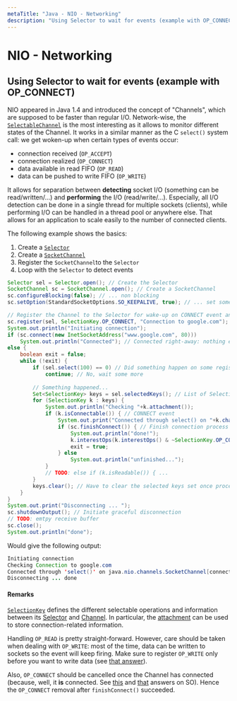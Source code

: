 ```yaml
---
metaTitle: "Java - NIO - Networking"
description: "Using Selector to wait for events (example with OP_CONNECT)"
---
```


# NIO - Networking



## Using Selector to wait for events (example with OP_CONNECT)


NIO appeared in Java 1.4 and introduced the concept of "Channels", which are supposed to be faster than regular I/O. Network-wise, the [`SelectableChannel`](https://docs.oracle.com/javase/7/docs/api/java/nio/channels/SelectableChannel.html) is the most interesting as it allows to monitor different states of the Channel. It works in a similar manner as the C `select()` system call: we get woken-up when certain types of events occur:

- connection received (`OP_ACCEPT`)
- connection realized (`OP_CONNECT`)
- data available in read FIFO (`OP_READ`)
- data can be pushed to write FIFO (`OP_WRITE`)

It allows for separation between **detecting** socket I/O (something can be read/written/...) and **performing** the I/O (read/write/...). Especially, all I/O detection can be done in a single thread for multiple sockets (clients), while performing I/O can be handled in a thread pool or anywhere else. That allows for an application to scale easily to the number of connected clients.

The following example shows the basics:

1. Create a [`Selector`](https://docs.oracle.com/javase/7/docs/api/java/nio/channels/Selector.html)
1. Create a [`SocketChannel`](https://docs.oracle.com/javase/7/docs/api/java/nio/channels/SocketChannel.html)
1. Register the `SocketChannel`to the `Selector`
1. Loop with the `Selector` to detect events

```java
Selector sel = Selector.open(); // Create the Selector
SocketChannel sc = SocketChannel.open(); // Create a SocketChannel
sc.configureBlocking(false); // ... non blocking
sc.setOption(StandardSocketOptions.SO_KEEPALIVE, true); // ... set some options

// Register the Channel to the Selector for wake-up on CONNECT event and use some description as an attachement
sc.register(sel, SelectionKey.OP_CONNECT, "Connection to google.com"); // Returns a SelectionKey: the association between the SocketChannel and the Selector
System.out.println("Initiating connection");
if (sc.connect(new InetSocketAddress("www.google.com", 80)))
    System.out.println("Connected"); // Connected right-away: nothing else to do
else {
    boolean exit = false;
    while (!exit) {
        if (sel.select(100) == 0) // Did something happen on some registered Channels during the last 100ms?
            continue; // No, wait some more
        
        // Something happened...
        Set<SelectionKey> keys = sel.selectedKeys(); // List of SelectionKeys on which some registered operation was triggered
        for (SelectionKey k : keys) {
            System.out.println("Checking "+k.attachment());
            if (k.isConnectable()) { // CONNECT event
                System.out.print("Connected through select() on "+k.channel()+" -> ");
                if (sc.finishConnect()) { // Finish connection process
                    System.out.println("done!");
                    k.interestOps(k.interestOps() & ~SelectionKey.OP_CONNECT); // We are already connected: remove interest in CONNECT event
                    exit = true;
                } else
                    System.out.println("unfinished...");
            }
            // TODO: else if (k.isReadable()) { ...
        }
        keys.clear(); // Have to clear the selected keys set once processed!
    }
}
System.out.print("Disconnecting ... ");
sc.shutdownOutput(); // Initiate graceful disconnection
// TODO: emtpy receive buffer
sc.close();
System.out.println("done");

```

Would give the following output:

```java
Initiating connection
Checking Connection to google.com
Connected through 'select()' on java.nio.channels.SocketChannel[connection-pending remote=www.google.com/216.58.208.228:80] -> done!
Disconnecting ... done

```



#### Remarks


[`SelectionKey`](https://docs.oracle.com/javase/7/docs/api/java/nio/channels/SelectionKey.html) defines the different selectable operations and information between its [Selector](https://docs.oracle.com/javase/7/docs/api/java/nio/channels/SelectionKey.html#selector()) and [Channel](https://docs.oracle.com/javase/7/docs/api/java/nio/channels/SelectionKey.html#channel()). In particular, the [attachment](https://docs.oracle.com/javase/7/docs/api/java/nio/channels/SelectionKey.html#attachment()) can be used to store connection-related information.

Handling `OP_READ` is pretty straight-forward. However, care should be taken when dealing with `OP_WRITE`: most of the time, data can be written to sockets so the event will keep firing. Make sure to register `OP_WRITE` only before you want to write data (see [that answer](http://stackoverflow.com/a/6646131/1098603)).

Also, `OP_CONNECT` should be cancelled once the Channel has connected (because, well, it **is** connected. See [this](http://stackoverflow.com/a/9326318/1098603) and [that](http://stackoverflow.com/a/205354/1098603) answers on SO). Hence the `OP_CONNECT` removal after `finishConnect()` succeeded.

